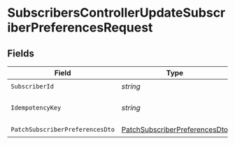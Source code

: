 # SubscribersControllerUpdateSubscriberPreferencesRequest


## Fields

| Field                                                                                     | Type                                                                                      | Required                                                                                  | Description                                                                               |
| ----------------------------------------------------------------------------------------- | ----------------------------------------------------------------------------------------- | ----------------------------------------------------------------------------------------- | ----------------------------------------------------------------------------------------- |
| `SubscriberId`                                                                            | *string*                                                                                  | :heavy_check_mark:                                                                        | N/A                                                                                       |
| `IdempotencyKey`                                                                          | *string*                                                                                  | :heavy_minus_sign:                                                                        | A header for idempotency purposes                                                         |
| `PatchSubscriberPreferencesDto`                                                           | [PatchSubscriberPreferencesDto](../../Models/Components/PatchSubscriberPreferencesDto.md) | :heavy_check_mark:                                                                        | N/A                                                                                       |
